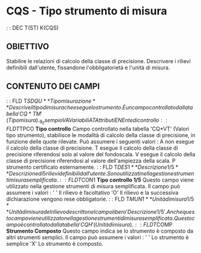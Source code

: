 # CQS - Tipo strumento di misura
 :  : DEC T(ST) K(CQS)
## OBIETTIVO
Stabilire le relazioni di calcolo della classe di precisione.
Descrivere i rilievi definibili dall'utente, fissandone l'obbligatorietà e l'unità di misura.
## CONTENUTO DEI CAMPI
 :  : FLD T$SDQU **Tipo misurazione**
Descrive il tipo di misura che esegue lo strumento. È un campo controllato dalla tabella 'CQ*TM' (Tipo misura).
_9_Esempio
VA   Variabili
AT   Attributi
EN   Ente di controllo
 :  : FLD T$TPCO **Tipo controllo**
Campo controllato nella tabella 'CQ*VT' (Valori tipo strumento), stabilisce le modalità di calcolo della classe di precisione, in funzione delle quote rilevate. Può assumere i seguenti valori : 
A   non esegue il calcolo della classe di precisione.
T   esegue il calcolo della classe di precisione riferendosi solo al valore del fondoscala.
V   esegue il calcolo della classe di precisione riferendosi al valore dell'ampiezza della scala.
P   strumento certificato esternamente.
 :  : FLD T$DES1 **Descrizione 1/5**
Descrizione di 5 rilievi definibili dall'utente. Sono utilizzati nella gestione strumenti misura semplificata.
 :  : FLD T$CON1 **Tipo controllo 1/5**
Questo campo viene utilizzato nella gestione strumenti di misura semplificata. Il campo può assumere i valori : 
' '  Il rilievo è facoltativo
'O'  Il rilievo e la successiva dichiarazione vengono rese obbligatorie.
 :  : FLD T$MUN1 **Unità di misura 1/5**
Unità di misura del rilievo descritto nel campo libero 'Descrizione 1/5'. Anche questo campo viene utilizzato nella gestione strumenti di misura semplificata. Questo campo è controllato dalla tabella 'CQH' (Unità di misura).
 :  : FLD T$COMP **Strumento Composto**
Questo campo indica se lo strumento è composto da altri strumenti semplici. Il campo può assumere i valori : 
' '  Lo strumento è semplice
'X'  Lo strumento è composto.
